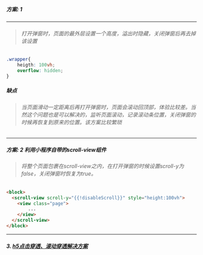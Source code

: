 ##### 方案: 1
---
>###### 打开弹窗时，页面的最外层设置一个高度，溢出时隐藏，关闭弹窗后再去掉该设置

```css
.wrapper{
    heigth: 100vh;
    overflow: hidden;
}
```
##### 缺点
>###### 当页面滑动一定距离后再打开弹窗时，页面会滚动回顶部，体验比较差。当然这个问题也是可以解决的，监听页面滚动，记录滚动条位置，关闭弹窗的时候再恢复到原来的位置。该方案比较繁琐
---
##### 方案: 2 利用小程序自带的scroll-view组件

>###### 将整个页面包裹在scroll-view之内，在打开弹窗的时候设置scroll-y为false，关闭弹窗时恢复为true。

```html
<block>
  <scroll-view scroll-y="{{!disableScroll}}" style="height:100vh">
    <view class="page">
        ...
    </view>
  </scroll-view>
</block>
```
---
##### 3. [h5点击穿透、滚动穿透解决方案](https://note.youdao.com/)